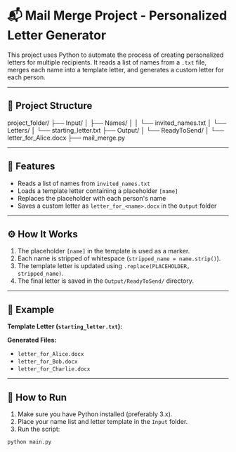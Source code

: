 # 📬 Mail Merge Project - Personalized Letter Generator

This project uses Python to automate the process of creating personalized letters for multiple recipients. It reads a list of names from a `.txt` file, merges each name into a template letter, and generates a custom letter for each person.

---

## 📁 Project Structure

project_folder/
├── Input/
│   ├── Names/
│   │   └── invited_names.txt
│   └── Letters/
│       └── starting_letter.txt
├── Output/
│   └── ReadyToSend/
│       └── letter_for_Alice.docx
├── mail_merge.py



---

## 📌 Features

- Reads a list of names from `invited_names.txt`
- Loads a template letter containing a placeholder `[name]`
- Replaces the placeholder with each person's name
- Saves a custom letter as `letter_for_<name>.docx` in the `Output` folder

---

## ⚙️ How It Works

1. The placeholder `[name]` in the template is used as a marker.
2. Each name is stripped of whitespace (`stripped_name = name.strip()`).
3. The template letter is updated using `.replace(PLACEHOLDER, stripped_name)`.
4. The final letter is saved in the `Output/ReadyToSend/` directory.

---

## 📄 Example

**Template Letter (`starting_letter.txt`):**



**Generated Files:**
- `letter_for_Alice.docx`
- `letter_for_Bob.docx`
- `letter_for_Charlie.docx`

---

## 🚀 How to Run

1. Make sure you have Python installed (preferably 3.x).
2. Place your name list and letter template in the `Input` folder.
3. Run the script:

```bash
python main.py

